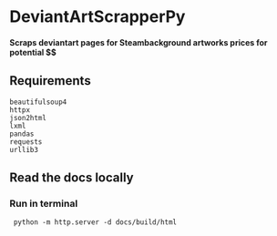 # DeviantArtScrapperPy
#### Scraps deviantart pages for Steambackground artworks prices for potential $$
## Requirements 

<code>beautifulsoup4</code> <br>
<code>httpx</code> <br>
<code>json2html</code> <br>
<code>lxml</code> <br>
<code>pandas</code> <br>
<code>requests</code> <br>
<code>urllib3</code> <br>

## Read the docs locally
### Run in terminal
<code> python -m http.server -d docs/build/html </code>
